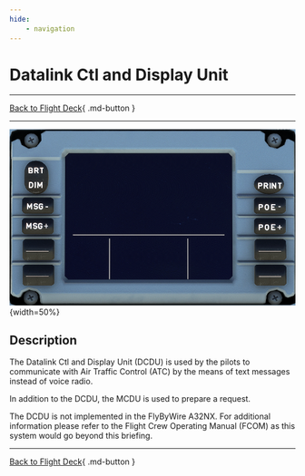 ```yaml
---
hide:
    - navigation
---
```


# Datalink Ctl and Display Unit

---

[Back to Flight Deck](../flight-deck.md){ .md-button }

---

![Datalink Ctl and Display Unit](../../../assets/a32nx-briefing/overhead-panel/DCDU.png "Datalink Ctl and Display Unit"){width=50%}

## Description

The Datalink Ctl and Display Unit (DCDU) is used by the pilots to communicate with Air Traffic Control (ATC) by the means of text messages instead of voice radio.

In addition to the DCDU, the MCDU is used to prepare a request.

The DCDU is not implemented in the FlyByWire A32NX. For additional information please refer to the Flight Crew Operating Manual (FCOM) as this system would go beyond this briefing.

---

[Back to Flight Deck](../flight-deck.md){ .md-button }
